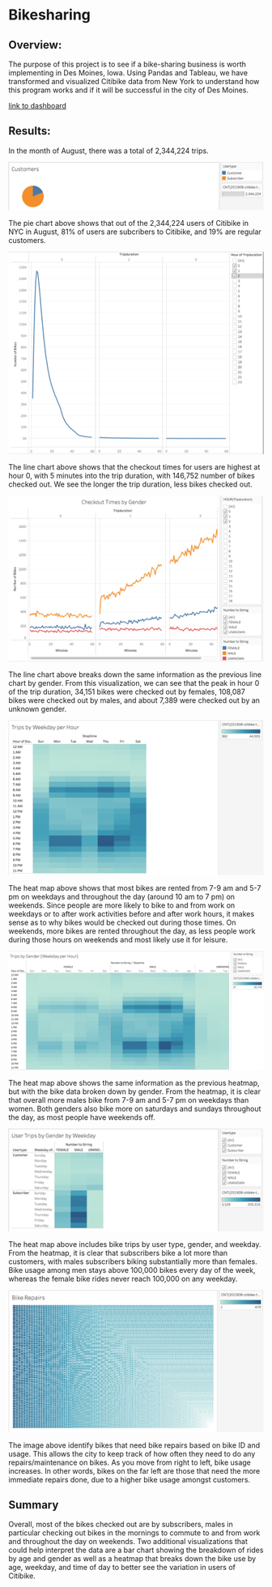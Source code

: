 # Bikesharing

## Overview:

The purpose of this project is to see if a bike-sharing business is worth implementing in Des Moines, Iowa. Using Pandas and Tableau, we have transformed and visualized Citibike data from New York to understand how this program works and if it will be successful in the city of Des Moines.

[link to dashboard](https://public.tableau.com/shared/NWGRHGJKZ?:display_count=y&:origin=viz_share_link "Tableau Public dashboard")

## Results:

In the month of August, there was a total of 2,344,224 trips.

![customers.png](customers.png)

The pie chart above shows that out of the 2,344,224 users of Citibike in NYC in August, 81% of users are subcribers to Citibike, and 19% are regular customers.

![line_chart.png](line_chart.png)

The line chart above shows that the checkout times for users are highest at hour 0, with 5 minutes into the trip duration, with 146,752 number of bikes checked out. We see the longer the trip duration, less bikes checked out.

![line_chart2.png](line_chart2.png)

The line chart above breaks down the same information as the previous line chart by gender. From this visualization, we can see that the peak in hour 0 of the trip duration, 34,151 bikes were checked out by females, 108,087 bikes were checked out by males, and about 7,389 were checked out by an unknown gender.

![heat_map.png](heat_map.png)

The heat map above shows that most bikes are rented from 7-9 am and 5-7 pm on weekdays and throughout the day (around 10 am to 7 pm) on weekends. Since people are more likely to bike to and from work on weekdays or to after work activities before and after work hours, it makes sense as to why bikes would be checked out during those times. On weekends, more bikes are rented throughout the day, as less people work during those hours on weekends and most likely use it for leisure.

![heat_map2.png](heat_map2.png)

The heat map above shows the same information as the previous heatmap, but with the bike data broken down by gender. From the heatmap, it is clear that overall more males bike from 7-9 am and 5-7 pm on weekdays than women. Both genders also bike more on saturdays and sundays throughout the day, as most people have weekends off.

![heat_map3.png](heat_map3.png)

The heat map above includes bike trips by user type, gender, and weekday. From the heatmap, it is clear that subscribers bike a lot more than customers, with males subscribers biking substantially more than females. Bike usage among men stays above 100,000 bikes every day of the week, whereas the female bike rides never reach 100,000 on any weekday.

![bike_repairs.png](bike_repairs.png)

The image above identify bikes that need bike repairs based on bike ID and usage. This allows the city to keep track of how often they need to do any repairs/maintenance on bikes. As you move from right to left, bike usage increases. In other words, bikes on the far left are those that need the more immediate repairs done, due to a higher bike usage amongst customers.

## Summary
Overall, most of the bikes checked out are by subscribers, males in particular checking out bikes in the mornings to commute to and from work and throughout the day on weekends. Two additional visualizations that could help interpret the data are a bar chart showing the breakdown of rides by age and gender as well as a heatmap that breaks down the bike use by age, weekday, and time of day to better see the variation in users of Citibike.







